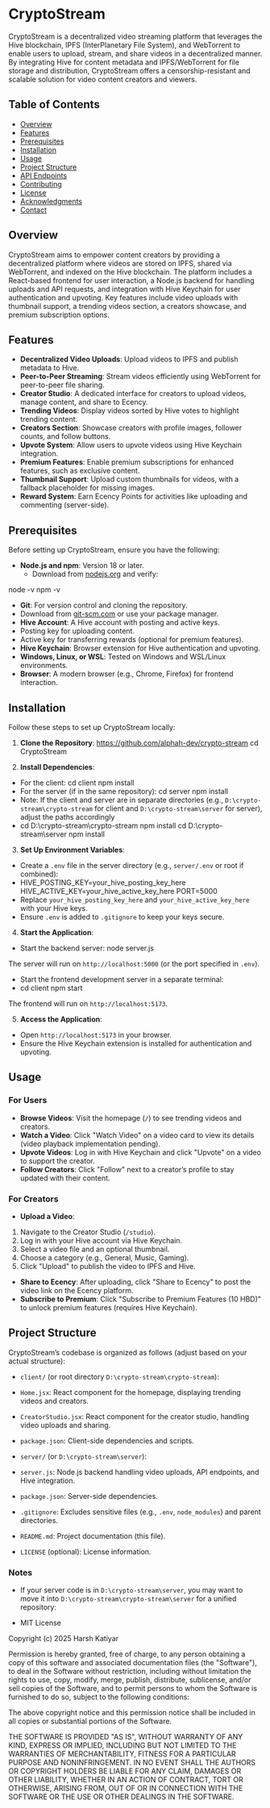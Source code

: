 # CryptoStream

CryptoStream is a decentralized video streaming platform that leverages the Hive blockchain, IPFS (InterPlanetary File System), and WebTorrent to enable users to upload, stream, and share videos in a decentralized manner. By integrating Hive for content metadata and IPFS/WebTorrent for file storage and distribution, CryptoStream offers a censorship-resistant and scalable solution for video content creators and viewers.

## Table of Contents

- [Overview](#overview)
- [Features](#features)
- [Prerequisites](#prerequisites)
- [Installation](#installation)
- [Usage](#usage)
- [Project Structure](#project-structure)
- [API Endpoints](#api-endpoints)
- [Contributing](#contributing)
- [License](#license)
- [Acknowledgments](#acknowledgments)
- [Contact](#contact)

## Overview

CryptoStream aims to empower content creators by providing a decentralized platform where videos are stored on IPFS, shared via WebTorrent, and indexed on the Hive blockchain. The platform includes a React-based frontend for user interaction, a Node.js backend for handling uploads and API requests, and integration with Hive Keychain for user authentication and upvoting. Key features include video uploads with thumbnail support, a trending videos section, a creators showcase, and premium subscription options.

## Features

- **Decentralized Video Uploads**: Upload videos to IPFS and publish metadata to Hive.
- **Peer-to-Peer Streaming**: Stream videos efficiently using WebTorrent for peer-to-peer file sharing.
- **Creator Studio**: A dedicated interface for creators to upload videos, manage content, and share to Ecency.
- **Trending Videos**: Display videos sorted by Hive votes to highlight trending content.
- **Creators Section**: Showcase creators with profile images, follower counts, and follow buttons.
- **Upvote System**: Allow users to upvote videos using Hive Keychain integration.
- **Premium Features**: Enable premium subscriptions for enhanced features, such as exclusive content.
- **Thumbnail Support**: Upload custom thumbnails for videos, with a fallback placeholder for missing images.
- **Reward System**: Earn Ecency Points for activities like uploading and commenting (server-side).

## Prerequisites

Before setting up CryptoStream, ensure you have the following:

- **Node.js and npm**: Version 18 or later.
  - Download from [nodejs.org](https://nodejs.org/) and verify:
 
node -v
npm -v
- **Git**: For version control and cloning the repository.
- Download from [git-scm.com](https://git-scm.com/) or use your package manager.
- **Hive Account**: A Hive account with posting and active keys.
- Posting key for uploading content.
- Active key for transferring rewards (optional for premium features).
- **Hive Keychain**: Browser extension for Hive authentication and upvoting.
- **Windows, Linux, or WSL**: Tested on Windows and WSL/Linux environments.
- **Browser**: A modern browser (e.g., Chrome, Firefox) for frontend interaction.

## Installation

Follow these steps to set up CryptoStream locally:

1. **Clone the Repository**: https://github.com/alphah-dev/crypto-stream
 cd CryptoStream
 
2. **Install Dependencies**:
- For the client: cd client
npm install
- For the server (if in the same repository):
cd server
npm install
- Note: If the client and server are in separate directories (e.g., `D:\crypto-stream\crypto-stream` for client and `D:\crypto-stream\server` for server), adjust the paths accordingly
- cd D:\crypto-stream\crypto-stream
npm install
cd D:\crypto-stream\server
npm install


3. **Set Up Environment Variables**:
- Create a `.env` file in the server directory (e.g., `server/.env` or root if combined):
- HIVE_POSTING_KEY=your_hive_posting_key_here
HIVE_ACTIVE_KEY=your_hive_active_key_here
PORT=5000
- Replace `your_hive_posting_key_here` and `your_hive_active_key_here` with your Hive keys.
- Ensure `.env` is added to `.gitignore` to keep your keys secure.

4. **Start the Application**:
- Start the backend server: node server.js

The server will run on `http://localhost:5000` (or the port specified in `.env`).
- Start the frontend development server in a separate terminal:
- cd client
npm start

The frontend will run on `http://localhost:5173`.

5. **Access the Application**:
- Open `http://localhost:5173` in your browser.
- Ensure the Hive Keychain extension is installed for authentication and upvoting.

## Usage

### For Users
- **Browse Videos**: Visit the homepage (`/`) to see trending videos and creators.
- **Watch a Video**: Click "Watch Video" on a video card to view its details (video playback implementation pending).
- **Upvote Videos**: Log in with Hive Keychain and click "Upvote" on a video to support the creator.
- **Follow Creators**: Click "Follow" next to a creator’s profile to stay updated with their content.

### For Creators
- **Upload a Video**:
1. Navigate to the Creator Studio (`/studio`).
2. Log in with your Hive account via Hive Keychain.
3. Select a video file and an optional thumbnail.
4. Choose a category (e.g., General, Music, Gaming).
5. Click "Upload" to publish the video to IPFS and Hive.
- **Share to Ecency**: After uploading, click "Share to Ecency" to post the video link on the Ecency platform.
- **Subscribe to Premium**: Click "Subscribe to Premium Features (10 HBD)" to unlock premium features (requires Hive Keychain).

## Project Structure

CryptoStream’s codebase is organized as follows (adjust based on your actual structure):

- `client/` (or root directory `D:\crypto-stream\crypto-stream`):
- `Home.jsx`: React component for the homepage, displaying trending videos and creators.
- `CreatorStudio.jsx`: React component for the creator studio, handling video uploads and sharing.
- `package.json`: Client-side dependencies and scripts.
- `server/` (or `D:\crypto-stream\server`):
- `server.js`: Node.js backend handling video uploads, API endpoints, and Hive integration.

- `package.json`: Server-side dependencies.
- `.gitignore`: Excludes sensitive files (e.g., `.env`, `node_modules`) and parent directories.
- `README.md`: Project documentation (this file).
- `LICENSE` (optional): License information.

### Notes
- If your server code is in `D:\crypto-stream\server`, you may want to move it into `D:\crypto-stream\crypto-stream\server` for a unified repository:

- MIT License

Copyright (c) 2025 Harsh Katiyar

Permission is hereby granted, free of charge, to any person obtaining a copy
of this software and associated documentation files (the "Software"), to deal
in the Software without restriction, including without limitation the rights
to use, copy, modify, merge, publish, distribute, sublicense, and/or sell
copies of the Software, and to permit persons to whom the Software is
furnished to do so, subject to the following conditions:

The above copyright notice and this permission notice shall be included in all
copies or substantial portions of the Software.

THE SOFTWARE IS PROVIDED "AS IS", WITHOUT WARRANTY OF ANY KIND, EXPRESS OR
IMPLIED, INCLUDING BUT NOT LIMITED TO THE WARRANTIES OF MERCHANTABILITY,
FITNESS FOR A PARTICULAR PURPOSE AND NONINFRINGEMENT. IN NO EVENT SHALL THE
AUTHORS OR COPYRIGHT HOLDERS BE LIABLE FOR ANY CLAIM, DAMAGES OR OTHER
LIABILITY, WHETHER IN AN ACTION OF CONTRACT, TORT OR OTHERWISE, ARISING FROM,
OUT OF OR IN CONNECTION WITH THE SOFTWARE OR THE USE OR OTHER DEALINGS IN THE
SOFTWARE.
